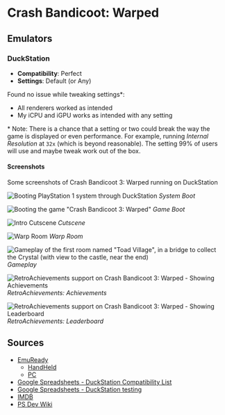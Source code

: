 # Crash Bandicoot: Warped

## Emulators

### DuckStation

- **Compatibility**: Perfect
- **Settings**: Default (or Any)

Found no issue while tweaking settings\*:

- All renderers worked as intended
- My iCPU and iGPU works as intended with any setting

\* Note: There is a chance that a setting or two could break the way the game is displayed or even performance. For example, running _Internal Resolution_ at `32x` (which is beyond reasonable). The setting 99% of users will use and maybe tweak work out of the box.

#### Screenshots

Some screenshots of Crash Bandicoot 3: Warped running on DuckStation

![Booting PlayStation 1 system through DuckStation](../../Assets/Emulation/PlayStation/1/DuckStation/Crash%20Bandicoot%20Warped/system_boot.jpg)
_System Boot_

![Booting the game "Crash Bandicoot 3: Warped"](../../Assets/Emulation/PlayStation/1/DuckStation/Crash%20Bandicoot%20Warped/game_boot.jpg)
_Game Boot_

![Intro Cutscene](../../Assets/Emulation/PlayStation/1/DuckStation/Crash%20Bandicoot%20Warped/cutscene.jpg)
_Cutscene_

![Warp Room](../../Assets/Emulation/PlayStation/1/DuckStation/Crash%20Bandicoot%20Warped/warp_room.jpg)
_Warp Room_

![Gameplay of the first room named "Toad Village", in a bridge to collect the Crystal (with view to the castle, near the end)](../../Assets/Emulation/PlayStation/1/DuckStation/Crash%20Bandicoot%20Warped/gameplay.jpg)
_Gameplay_

![RetroAchievements support on Crash Bandicoot 3: Warped - Showing Achievements](../../Assets/Emulation/PlayStation/1/DuckStation/Crash%20Bandicoot%20Warped/retro_achievements-achievements.jpg)
_RetroAchievements: Achievements_

![RetroAchievements support on Crash Bandicoot 3: Warped - Showing Leaderboard](../../Assets/Emulation/PlayStation/1/DuckStation/Crash%20Bandicoot%20Warped/retro_achievements-leaderboard.jpg)
_RetroAchievements: Leaderboard_

## Sources

- [EmuReady](<https://www.emuready.com/games/ac8c4653-0097-4287-8e46-3a3ed7cdc7fa>)
  - [HandHeld](<https://www.emuready.com/listings?emulatorIds=%5B%22e7e05ab2-06f2-42ae-ad62-96d97cf59f91%22%5D&search=Crash+Bandicoot+3%3A+Warped>)
  - [PC](<https://www.emuready.com/pc-listings?search=Crash+Bandicoot+3%3A+Warped&emulatorIds=%5B%22e7e05ab2-06f2-42ae-ad62-96d97cf59f91%22%5D>)
- [Google Spreadsheets - DuckStation Compatibility List](<https://docs.google.com/spreadsheets/d/e/2PACX-1vRE0jjiK_aldpICoy5kVQlpk2f81Vo6P4p9vfg4d7YoTOoDlH4PQHoXjTD2F7SdN8SSBLoEAItaIqQo/pubhtml>)
- [Google Spreadsheets - DuckStation testing](<https://docs.google.com/spreadsheets/d/1lgRbHyN_ooTBnNT-baEMy2ngJqzhLB_36quYcfINHfg/edit?gid=0#gid=0>)
- [IMDB](<https://www.imdb.com/title/tt0181422/>)
- [PS Dev Wiki](<https://www.psdevwiki.com/ps3/PS1_Classics_Emulator_Compatibility_List>)
